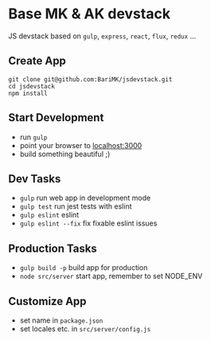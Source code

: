 # Base MK & AK devstack

JS devstack based on `gulp`, `express`, `react`, `flux`, `redux` ...

## Create App

```shell
git clone git@github.com:BariMK/jsdevstack.git
cd jsdevstack
npm install
```

## Start Development

- run `gulp`
- point your browser to [localhost:3000](http://localhost:3000)
- build something beautiful ;)

## Dev Tasks

- `gulp` run web app in development mode
- `gulp test` run jest tests with eslint
- `gulp eslint` eslint
- `gulp eslint --fix` fix fixable eslint issues

## Production Tasks

- `gulp build -p` build app for production
- `node src/server` start app, remember to set NODE_ENV

## Customize App

- set name in `package.json`
- set locales etc. in `src/server/config.js`